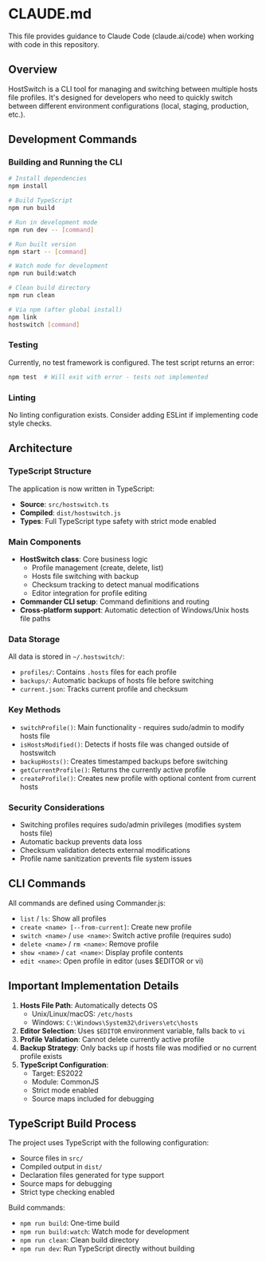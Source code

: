 # CLAUDE.md

This file provides guidance to Claude Code (claude.ai/code) when working with code in this repository.

## Overview

HostSwitch is a CLI tool for managing and switching between multiple hosts file profiles. It's designed for developers who need to quickly switch between different environment configurations (local, staging, production, etc.).

## Development Commands

### Building and Running the CLI
```bash
# Install dependencies
npm install

# Build TypeScript
npm run build

# Run in development mode
npm run dev -- [command]

# Run built version
npm start -- [command]

# Watch mode for development
npm run build:watch

# Clean build directory
npm run clean

# Via npm (after global install)
npm link
hostswitch [command]
```

### Testing
Currently, no test framework is configured. The test script returns an error:
```bash
npm test  # Will exit with error - tests not implemented
```

### Linting
No linting configuration exists. Consider adding ESLint if implementing code style checks.

## Architecture

### TypeScript Structure
The application is now written in TypeScript:
- **Source**: `src/hostswitch.ts`
- **Compiled**: `dist/hostswitch.js`
- **Types**: Full TypeScript type safety with strict mode enabled

### Main Components
- **HostSwitch class**: Core business logic
  - Profile management (create, delete, list)
  - Hosts file switching with backup
  - Checksum tracking to detect manual modifications
  - Editor integration for profile editing
- **Commander CLI setup**: Command definitions and routing
- **Cross-platform support**: Automatic detection of Windows/Unix hosts file paths

### Data Storage
All data is stored in `~/.hostswitch/`:
- `profiles/`: Contains `.hosts` files for each profile
- `backups/`: Automatic backups of hosts file before switching
- `current.json`: Tracks current profile and checksum

### Key Methods
- `switchProfile()`: Main functionality - requires sudo/admin to modify hosts file
- `isHostsModified()`: Detects if hosts file was changed outside of hostswitch
- `backupHosts()`: Creates timestamped backups before switching
- `getCurrentProfile()`: Returns the currently active profile
- `createProfile()`: Creates new profile with optional content from current hosts

### Security Considerations
- Switching profiles requires sudo/admin privileges (modifies system hosts file)
- Automatic backup prevents data loss
- Checksum validation detects external modifications
- Profile name sanitization prevents file system issues

## CLI Commands

All commands are defined using Commander.js:
- `list` / `ls`: Show all profiles
- `create <name> [--from-current]`: Create new profile
- `switch <name>` / `use <name>`: Switch active profile (requires sudo)
- `delete <name>` / `rm <name>`: Remove profile
- `show <name>` / `cat <name>`: Display profile contents
- `edit <name>`: Open profile in editor (uses $EDITOR or vi)

## Important Implementation Details

1. **Hosts File Path**: Automatically detects OS
   - Unix/Linux/macOS: `/etc/hosts`
   - Windows: `C:\Windows\System32\drivers\etc\hosts`
2. **Editor Selection**: Uses `$EDITOR` environment variable, falls back to `vi`
3. **Profile Validation**: Cannot delete currently active profile
4. **Backup Strategy**: Only backs up if hosts file was modified or no current profile exists
5. **TypeScript Configuration**: 
   - Target: ES2022
   - Module: CommonJS
   - Strict mode enabled
   - Source maps included for debugging

## TypeScript Build Process

The project uses TypeScript with the following configuration:
- Source files in `src/`
- Compiled output in `dist/`
- Declaration files generated for type support
- Source maps for debugging
- Strict type checking enabled

Build commands:
- `npm run build`: One-time build
- `npm run build:watch`: Watch mode for development
- `npm run clean`: Clean build directory
- `npm run dev`: Run TypeScript directly without building